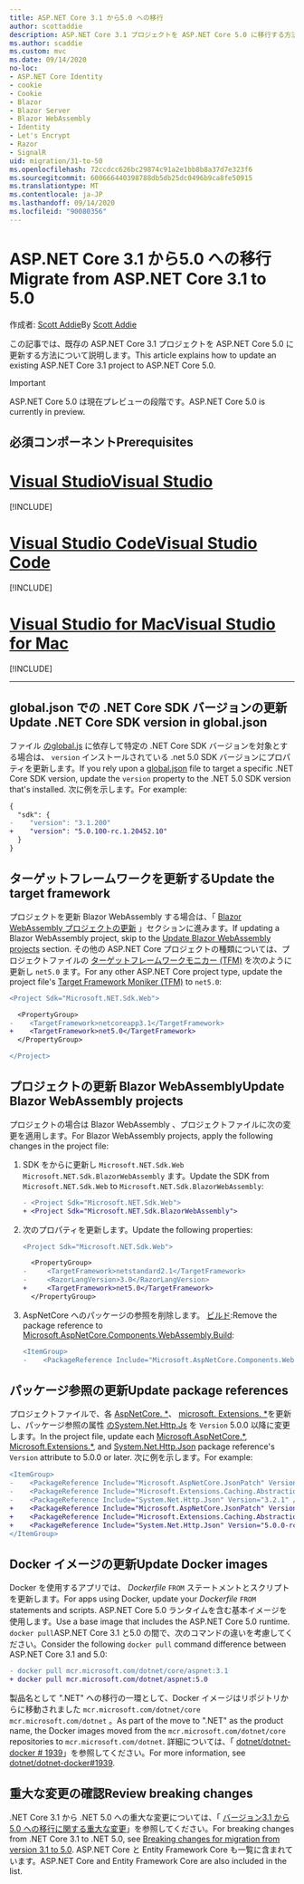 ```yaml
---
title: ASP.NET Core 3.1 から5.0 への移行
author: scottaddie
description: ASP.NET Core 3.1 プロジェクトを ASP.NET Core 5.0 に移行する方法について説明します。
ms.author: scaddie
ms.custom: mvc
ms.date: 09/14/2020
no-loc:
- ASP.NET Core Identity
- cookie
- Cookie
- Blazor
- Blazor Server
- Blazor WebAssembly
- Identity
- Let's Encrypt
- Razor
- SignalR
uid: migration/31-to-50
ms.openlocfilehash: 72ccdcc626bc29874c91a2e1bb8b8a37d7e323f6
ms.sourcegitcommit: 600666440398788db5db25dc0496b9ca8fe50915
ms.translationtype: MT
ms.contentlocale: ja-JP
ms.lasthandoff: 09/14/2020
ms.locfileid: "90080356"
---
```

# <a name="migrate-from-aspnet-core-31-to-50"></a><span data-ttu-id="f752d-103">ASP.NET Core 3.1 から5.0 への移行</span><span class="sxs-lookup"><span data-stu-id="f752d-103">Migrate from ASP.NET Core 3.1 to 5.0</span></span>

<span data-ttu-id="f752d-104">作成者: [Scott Addie](https://github.com/scottaddie)</span><span class="sxs-lookup"><span data-stu-id="f752d-104">By [Scott Addie](https://github.com/scottaddie)</span></span>

<span data-ttu-id="f752d-105">この記事では、既存の ASP.NET Core 3.1 プロジェクトを ASP.NET Core 5.0 に更新する方法について説明します。</span><span class="sxs-lookup"><span data-stu-id="f752d-105">This article explains how to update an existing ASP.NET Core 3.1 project to ASP.NET Core 5.0.</span></span>

> [!IMPORTANT]
> <span data-ttu-id="f752d-106">ASP.NET Core 5.0 は現在プレビューの段階です。</span><span class="sxs-lookup"><span data-stu-id="f752d-106">ASP.NET Core 5.0 is currently in preview.</span></span>

## <a name="prerequisites"></a><span data-ttu-id="f752d-107">必須コンポーネント</span><span class="sxs-lookup"><span data-stu-id="f752d-107">Prerequisites</span></span>

# <a name="visual-studio"></a>[<span data-ttu-id="f752d-108">Visual Studio</span><span class="sxs-lookup"><span data-stu-id="f752d-108">Visual Studio</span></span>](#tab/visual-studio)

[!INCLUDE[](~/includes/net-core-prereqs-vs-5.0.md)]

# <a name="visual-studio-code"></a>[<span data-ttu-id="f752d-109">Visual Studio Code</span><span class="sxs-lookup"><span data-stu-id="f752d-109">Visual Studio Code</span></span>](#tab/visual-studio-code)

[!INCLUDE[](~/includes/net-core-prereqs-vsc-5.0.md)]

# <a name="visual-studio-for-mac"></a>[<span data-ttu-id="f752d-110">Visual Studio for Mac</span><span class="sxs-lookup"><span data-stu-id="f752d-110">Visual Studio for Mac</span></span>](#tab/visual-studio-mac)

[!INCLUDE[](~/includes/net-core-prereqs-mac-5.0.md)]

---

## <a name="update-net-core-sdk-version-in-globaljson"></a><span data-ttu-id="f752d-111">global.json での .NET Core SDK バージョンの更新</span><span class="sxs-lookup"><span data-stu-id="f752d-111">Update .NET Core SDK version in global.json</span></span>

<span data-ttu-id="f752d-112">ファイル [ のglobal.js](/dotnet/core/tools/global-json) に依存して特定の .NET Core SDK バージョンを対象とする場合は、 `version` インストールされている .net 5.0 SDK バージョンにプロパティを更新します。</span><span class="sxs-lookup"><span data-stu-id="f752d-112">If you rely upon a [global.json](/dotnet/core/tools/global-json) file to target a specific .NET Core SDK version, update the `version` property to the .NET 5.0 SDK version that's installed.</span></span> <span data-ttu-id="f752d-113">次に例を示します。</span><span class="sxs-lookup"><span data-stu-id="f752d-113">For example:</span></span>

```diff
{
  "sdk": {
-    "version": "3.1.200"
+    "version": "5.0.100-rc.1.20452.10"
  }
}
```

## <a name="update-the-target-framework"></a><span data-ttu-id="f752d-114">ターゲットフレームワークを更新する</span><span class="sxs-lookup"><span data-stu-id="f752d-114">Update the target framework</span></span>

<span data-ttu-id="f752d-115">プロジェクトを更新 Blazor WebAssembly する場合は、「 [ Blazor WebAssembly プロジェクトの更新](#update-blazor-webassembly-projects) 」セクションに進みます。</span><span class="sxs-lookup"><span data-stu-id="f752d-115">If updating a Blazor WebAssembly project, skip to the [Update Blazor WebAssembly projects](#update-blazor-webassembly-projects) section.</span></span> <span data-ttu-id="f752d-116">その他の ASP.NET Core プロジェクトの種類については、プロジェクトファイルの [ターゲットフレームワークモニカー (TFM)](/dotnet/standard/frameworks) を次のように更新し `net5.0` ます。</span><span class="sxs-lookup"><span data-stu-id="f752d-116">For any other ASP.NET Core project type, update the project file's [Target Framework Moniker (TFM)](/dotnet/standard/frameworks) to `net5.0`:</span></span>

```diff
<Project Sdk="Microsoft.NET.Sdk.Web">

  <PropertyGroup>
-    <TargetFramework>netcoreapp3.1</TargetFramework>
+    <TargetFramework>net5.0</TargetFramework>
  </PropertyGroup>

</Project>
```

## <a name="update-no-locblazor-webassembly-projects"></a><span data-ttu-id="f752d-117">プロジェクトの更新 Blazor WebAssembly</span><span class="sxs-lookup"><span data-stu-id="f752d-117">Update Blazor WebAssembly projects</span></span>

<span data-ttu-id="f752d-118">プロジェクトの場合は Blazor WebAssembly 、プロジェクトファイルに次の変更を適用します。</span><span class="sxs-lookup"><span data-stu-id="f752d-118">For Blazor WebAssembly projects, apply the following changes in the project file:</span></span>

1. <span data-ttu-id="f752d-119">SDK をからに更新し `Microsoft.NET.Sdk.Web` `Microsoft.NET.Sdk.BlazorWebAssembly` ます。</span><span class="sxs-lookup"><span data-stu-id="f752d-119">Update the SDK from `Microsoft.NET.Sdk.Web` to `Microsoft.NET.Sdk.BlazorWebAssembly`:</span></span>

    ```diff
    - <Project Sdk="Microsoft.NET.Sdk.Web">
    + <Project Sdk="Microsoft.NET.Sdk.BlazorWebAssembly">
    ```

1. <span data-ttu-id="f752d-120">次のプロパティを更新します。</span><span class="sxs-lookup"><span data-stu-id="f752d-120">Update the following properties:</span></span>

    ```diff
    <Project Sdk="Microsoft.NET.Sdk.Web">
    
      <PropertyGroup>
    -     <TargetFramework>netstandard2.1</TargetFramework>
    -     <RazorLangVersion>3.0</RazorLangVersion>
    +     <TargetFramework>net5.0</TargetFramework>
      </PropertyGroup>
    ```

1. <span data-ttu-id="f752d-121">AspNetCore へのパッケージの参照を削除します。 [ビルド](https://www.nuget.org/packages/Microsoft.AspNetCore.Components.WebAssembly.Build):</span><span class="sxs-lookup"><span data-stu-id="f752d-121">Remove the package reference to [Microsoft.AspNetCore.Components.WebAssembly.Build](https://www.nuget.org/packages/Microsoft.AspNetCore.Components.WebAssembly.Build):</span></span>

    ```diff
    <ItemGroup>
    -    <PackageReference Include="Microsoft.AspNetCore.Components.WebAssembly.Build" Version="3.2.1" PrivateAssets="all" />
    ```

## <a name="update-package-references"></a><span data-ttu-id="f752d-122">パッケージ参照の更新</span><span class="sxs-lookup"><span data-stu-id="f752d-122">Update package references</span></span>

<span data-ttu-id="f752d-123">プロジェクトファイルで、各 [AspNetCore. \*](https://www.nuget.org/packages?q=Microsoft.AspNetCore.*)、 [microsoft. Extensions. \*](https://www.nuget.org/packages?q=Microsoft.Extensions.*)を更新し、パッケージ参照の属性 [ のSystem.Net.Http.Js](https://www.nuget.org/packages/System.Net.Http.Json) を `Version` 5.0.0 以降に変更します。</span><span class="sxs-lookup"><span data-stu-id="f752d-123">In the project file, update each [Microsoft.AspNetCore.\*](https://www.nuget.org/packages?q=Microsoft.AspNetCore.*), [Microsoft.Extensions.\*](https://www.nuget.org/packages?q=Microsoft.Extensions.*), and [System.Net.Http.Json](https://www.nuget.org/packages/System.Net.Http.Json) package reference's `Version` attribute to 5.0.0 or later.</span></span> <span data-ttu-id="f752d-124">次に例を示します。</span><span class="sxs-lookup"><span data-stu-id="f752d-124">For example:</span></span>

```diff
<ItemGroup>
-    <PackageReference Include="Microsoft.AspNetCore.JsonPatch" Version="3.1.6" />
-    <PackageReference Include="Microsoft.Extensions.Caching.Abstractions" Version="3.1.6" />
-    <PackageReference Include="System.Net.Http.Json" Version="3.2.1" />
+    <PackageReference Include="Microsoft.AspNetCore.JsonPatch" Version="5.0.0-rc.1.*" />
+    <PackageReference Include="Microsoft.Extensions.Caching.Abstractions" Version="5.0.0-rc.1.*" />
+    <PackageReference Include="System.Net.Http.Json" Version="5.0.0-rc.1.*" />
</ItemGroup>
```

## <a name="update-docker-images"></a><span data-ttu-id="f752d-125">Docker イメージの更新</span><span class="sxs-lookup"><span data-stu-id="f752d-125">Update Docker images</span></span>

<span data-ttu-id="f752d-126">Docker を使用するアプリでは、 *Dockerfile* `FROM` ステートメントとスクリプトを更新します。</span><span class="sxs-lookup"><span data-stu-id="f752d-126">For apps using Docker, update your *Dockerfile* `FROM` statements and scripts.</span></span> <span data-ttu-id="f752d-127">ASP.NET Core 5.0 ランタイムを含む基本イメージを使用します。</span><span class="sxs-lookup"><span data-stu-id="f752d-127">Use a base image that includes the ASP.NET Core 5.0 runtime.</span></span> <span data-ttu-id="f752d-128">`docker pull`ASP.NET Core 3.1 と5.0 の間で、次のコマンドの違いを考慮してください。</span><span class="sxs-lookup"><span data-stu-id="f752d-128">Consider the following `docker pull` command difference between ASP.NET Core 3.1 and 5.0:</span></span>

```diff
- docker pull mcr.microsoft.com/dotnet/core/aspnet:3.1
+ docker pull mcr.microsoft.com/dotnet/aspnet:5.0
```

<span data-ttu-id="f752d-129">製品名として ".NET" への移行の一環として、Docker イメージはリポジトリからに移動されました `mcr.microsoft.com/dotnet/core` `mcr.microsoft.com/dotnet` 。</span><span class="sxs-lookup"><span data-stu-id="f752d-129">As part of the move to ".NET" as the product name, the Docker images moved from the `mcr.microsoft.com/dotnet/core` repositories to `mcr.microsoft.com/dotnet`.</span></span> <span data-ttu-id="f752d-130">詳細については、「 [dotnet/dotnet-docker # 1939](https://github.com/dotnet/dotnet-docker/issues/1939)」を参照してください。</span><span class="sxs-lookup"><span data-stu-id="f752d-130">For more information, see [dotnet/dotnet-docker#1939](https://github.com/dotnet/dotnet-docker/issues/1939).</span></span>

## <a name="review-breaking-changes"></a><span data-ttu-id="f752d-131">重大な変更の確認</span><span class="sxs-lookup"><span data-stu-id="f752d-131">Review breaking changes</span></span>

<span data-ttu-id="f752d-132">.NET Core 3.1 から .NET 5.0 への重大な変更については、「 [バージョン3.1 から5.0 への移行に関する重大な変更](/dotnet/core/compatibility/3.1-5.0)」を参照してください。</span><span class="sxs-lookup"><span data-stu-id="f752d-132">For breaking changes from .NET Core 3.1 to .NET 5.0, see [Breaking changes for migration from version 3.1 to 5.0](/dotnet/core/compatibility/3.1-5.0).</span></span> <span data-ttu-id="f752d-133">ASP.NET Core と Entity Framework Core も一覧に含まれています。</span><span class="sxs-lookup"><span data-stu-id="f752d-133">ASP.NET Core and Entity Framework Core are also included in the list.</span></span>
